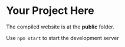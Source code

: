 # Your Project Here

The compiled website is at the **public** folder.

Use ``npm start`` to start the development server


